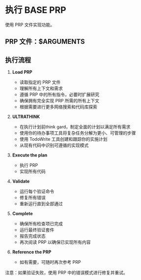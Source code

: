 # 执行 BASE PRP

使用 PRP 文件实现功能。

## PRP 文件：$ARGUMENTS

## 执行流程

1. **Load PRP**

   - 读取指定的 PRP 文件
   - 理解所有上下文和需求
   - 遵循 PRP 中的所有指令，必要时扩展研究
   - 确保拥有完全实现 PRP 所需的所有上下文
   - 根据需要进行更多网络搜索和代码库探索
2. **ULTRATHINK**

   - 在执行计划前think gard，制定全面的计划以满足所有需求
   - 使用你的待办事项工具将复杂任务分解为更小、可管理的步骤
   - 使用 TodoWrite 工具创建和跟踪你的实施计划
   - 从现有代码中识别可遵循的实现模式
3. **Execute the plan**

   - 执行 PRP
   - 实现所有代码
4. **Validate**

   - 运行每个验证命令
   - 修复所有错误
   - 重新运行直到全部通过
5. **Complete**

   - 确保所有检查项已完成
   - 运行最终验证套件
   - 报告完成状态
   - 再次阅读 PRP 以确保已实现所有内容
6. **Reference the PRP**

   - 如有需要，可随时再次参考 PRP

注意：如果验证失败，使用 PRP 中的错误模式进行修复并重试。
